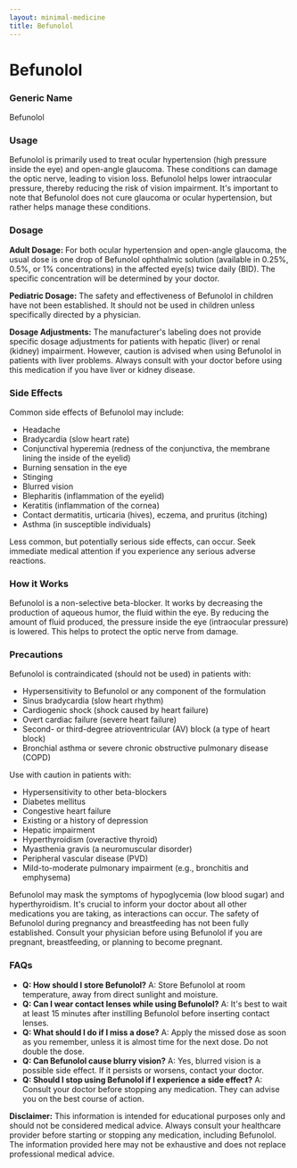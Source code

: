 ```yaml
---
layout: minimal-medicine
title: Befunolol
---
```


# Befunolol
### Generic Name
Befunolol

### Usage
Befunolol is primarily used to treat ocular hypertension (high pressure inside the eye) and open-angle glaucoma.  These conditions can damage the optic nerve, leading to vision loss. Befunolol helps lower intraocular pressure, thereby reducing the risk of vision impairment.  It's important to note that Befunolol does not cure glaucoma or ocular hypertension, but rather helps manage these conditions.

### Dosage
**Adult Dosage:** For both ocular hypertension and open-angle glaucoma, the usual dose is one drop of Befunolol ophthalmic solution (available in 0.25%, 0.5%, or 1% concentrations) in the affected eye(s) twice daily (BID). The specific concentration will be determined by your doctor.

**Pediatric Dosage:** The safety and effectiveness of Befunolol in children have not been established.  It should not be used in children unless specifically directed by a physician.

**Dosage Adjustments:** The manufacturer's labeling does not provide specific dosage adjustments for patients with hepatic (liver) or renal (kidney) impairment.  However, caution is advised when using Befunolol in patients with liver problems. Always consult with your doctor before using this medication if you have liver or kidney disease.


### Side Effects
Common side effects of Befunolol may include:

* Headache
* Bradycardia (slow heart rate)
* Conjunctival hyperemia (redness of the conjunctiva, the membrane lining the inside of the eyelid)
* Burning sensation in the eye
* Stinging
* Blurred vision
* Blepharitis (inflammation of the eyelid)
* Keratitis (inflammation of the cornea)
* Contact dermatitis, urticaria (hives), eczema, and pruritus (itching)
* Asthma (in susceptible individuals)


Less common, but potentially serious side effects, can occur.  Seek immediate medical attention if you experience any serious adverse reactions.


### How it Works
Befunolol is a non-selective beta-blocker. It works by decreasing the production of aqueous humor, the fluid within the eye. By reducing the amount of fluid produced, the pressure inside the eye (intraocular pressure) is lowered. This helps to protect the optic nerve from damage.


### Precautions
Befunolol is contraindicated (should not be used) in patients with:

* Hypersensitivity to Befunolol or any component of the formulation
* Sinus bradycardia (slow heart rhythm)
* Cardiogenic shock (shock caused by heart failure)
* Overt cardiac failure (severe heart failure)
* Second- or third-degree atrioventricular (AV) block (a type of heart block)
* Bronchial asthma or severe chronic obstructive pulmonary disease (COPD)


Use with caution in patients with:

* Hypersensitivity to other beta-blockers
* Diabetes mellitus
* Congestive heart failure
* Existing or a history of depression
* Hepatic impairment
* Hyperthyroidism (overactive thyroid)
* Myasthenia gravis (a neuromuscular disorder)
* Peripheral vascular disease (PVD)
* Mild-to-moderate pulmonary impairment (e.g., bronchitis and emphysema)


Befunolol may mask the symptoms of hypoglycemia (low blood sugar) and hyperthyroidism.  It's crucial to inform your doctor about all other medications you are taking, as interactions can occur.  The safety of Befunolol during pregnancy and breastfeeding has not been fully established.  Consult your physician before using Befunolol if you are pregnant, breastfeeding, or planning to become pregnant.


### FAQs

* **Q: How should I store Befunolol?** A: Store Befunolol at room temperature, away from direct sunlight and moisture.
* **Q: Can I wear contact lenses while using Befunolol?** A: It's best to wait at least 15 minutes after instilling Befunolol before inserting contact lenses.
* **Q: What should I do if I miss a dose?** A: Apply the missed dose as soon as you remember, unless it is almost time for the next dose.  Do not double the dose.
* **Q: Can Befunolol cause blurry vision?** A: Yes, blurred vision is a possible side effect.  If it persists or worsens, contact your doctor.
* **Q:  Should I stop using Befunolol if I experience a side effect?** A:  Consult your doctor before stopping any medication. They can advise you on the best course of action.

**Disclaimer:** This information is intended for educational purposes only and should not be considered medical advice. Always consult your healthcare provider before starting or stopping any medication, including Befunolol.  The information provided here may not be exhaustive and does not replace professional medical advice.
